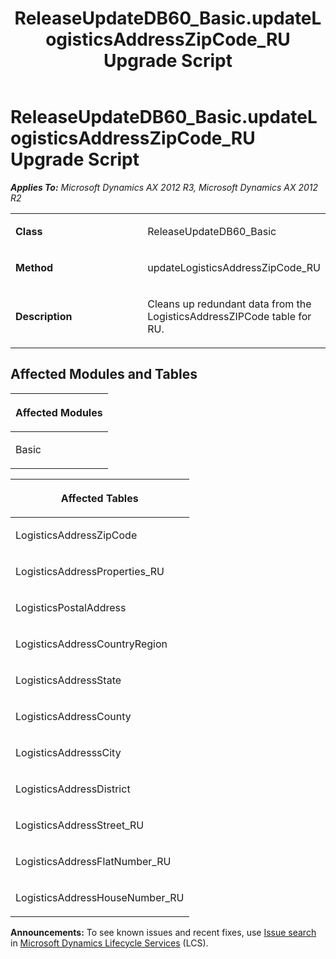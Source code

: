 ﻿---
title: ReleaseUpdateDB60_Basic.updateLogisticsAddressZipCode_RU Upgrade Script
TOCTitle: ReleaseUpdateDB60_Basic.updateLogisticsAddressZipCode_RU Upgrade Script
ms:assetid: 17f11218-7997-f886-a074-a60382500f1c
ms:mtpsurl: https://msdn.microsoft.com/en-us/library/JJ718596(v=AX.60)
ms:contentKeyID: 49706884
ms.date: 05/18/2015
mtps_version: v=AX.60
---

# ReleaseUpdateDB60\_Basic.updateLogisticsAddressZipCode\_RU Upgrade Script 


_**Applies To:** Microsoft Dynamics AX 2012 R3, Microsoft Dynamics AX 2012 R2_

<table>
<colgroup>
<col style="width: 50%" />
<col style="width: 50%" />
</colgroup>
<tbody>
<tr class="odd">
<td><p><strong>Class</strong></p></td>
<td><p>ReleaseUpdateDB60_Basic</p></td>
</tr>
<tr class="even">
<td><p><strong>Method</strong></p></td>
<td><p>updateLogisticsAddressZipCode_RU</p></td>
</tr>
<tr class="odd">
<td><p><strong>Description</strong></p></td>
<td><p>Cleans up redundant data from the LogisticsAddressZIPCode table for RU.</p></td>
</tr>
</tbody>
</table>


## Affected Modules and Tables

<table>
<colgroup>
<col style="width: 100%" />
</colgroup>
<thead>
<tr class="header">
<th><p>Affected Modules</p></th>
</tr>
</thead>
<tbody>
<tr class="odd">
<td><p>Basic</p></td>
</tr>
</tbody>
</table>


<table>
<colgroup>
<col style="width: 100%" />
</colgroup>
<thead>
<tr class="header">
<th><p>Affected Tables</p></th>
</tr>
</thead>
<tbody>
<tr class="odd">
<td><p>LogisticsAddressZipCode</p></td>
</tr>
<tr class="even">
<td><p>LogisticsAddressProperties_RU</p></td>
</tr>
<tr class="odd">
<td><p>LogisticsPostalAddress</p></td>
</tr>
<tr class="even">
<td><p>LogisticsAddressCountryRegion</p></td>
</tr>
<tr class="odd">
<td><p>LogisticsAddressState</p></td>
</tr>
<tr class="even">
<td><p>LogisticsAddressCounty</p></td>
</tr>
<tr class="odd">
<td><p>LogisticsAddresssCity</p></td>
</tr>
<tr class="even">
<td><p>LogisticsAddressDistrict</p></td>
</tr>
<tr class="odd">
<td><p>LogisticsAddressStreet_RU</p></td>
</tr>
<tr class="even">
<td><p>LogisticsAddressFlatNumber_RU</p></td>
</tr>
<tr class="odd">
<td><p>LogisticsAddressHouseNumber_RU</p></td>
</tr>
</tbody>
</table>

  
**Announcements:** To see known issues and recent fixes, use [Issue search](http://go.microsoft.com/fwlink/?linkid=389258) in [Microsoft Dynamics Lifecycle Services](http://go.microsoft.com/fwlink/?linkid=306505) (LCS).

